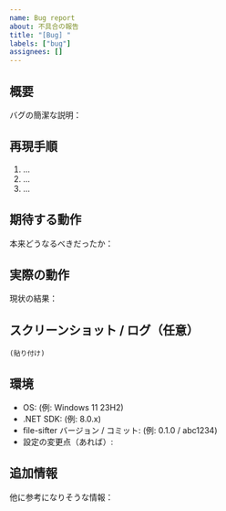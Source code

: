 ```yaml
---
name: Bug report
about: 不具合の報告
title: "[Bug] "
labels: ["bug"]
assignees: []
---
```


## 概要
バグの簡潔な説明：

## 再現手順
1. ...
2. ...
3. ...

## 期待する動作
本来どうなるべきだったか：

## 実際の動作
現状の結果：

## スクリーンショット / ログ（任意）
```
(貼り付け)
```

## 環境
- OS: (例: Windows 11 23H2)
- .NET SDK: (例: 8.0.x)
- file-sifter バージョン / コミット: (例: 0.1.0 / abc1234)
- 設定の変更点（あれば）:

## 追加情報
他に参考になりそうな情報：